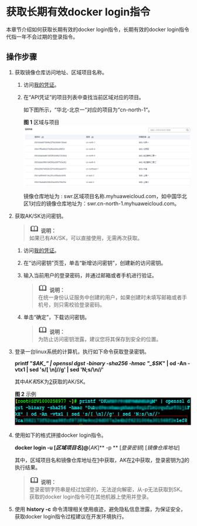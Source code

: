 # 获取长期有效docker login指令<a name="swr_01_1000"></a>

本章节介绍如何获取长期有效的docker login指令，长期有效的docker login指令代指一年不会过期的登录指令。

## 操作步骤<a name="section140815918599"></a>

1.  <a name="li5768123671815"></a>获取镜像仓库访问地址、区域项目名称。
    1.  访问[我的凭证](https://console.huaweicloud.com/iam/?locale=zh-cn#/myCredential)。
    2.  在“API凭证”的项目列表中查找当前区域对应的项目。

        如下图所示，“华北-北京一“对应的项目为“cn-north-1“。

        **图 1**  区域与项目<a name="fig1548146070"></a>  
        ![](figures/区域与项目.png "区域与项目")

        镜像仓库地址为 : swr.区域项目名称.myhuaweicloud.com，如中国华北区1对应的镜像仓库地址为：swr.cn-north-1.myhuaweicloud.com。

2.  <a name="li1863783911295"></a>获取AK/SK访问密钥。

    >![](public_sys-resources/icon-note.gif) **说明：**   
    >如果已有AK/SK，可以直接使用，无需再次获取。  

    1.  访问[我的凭证](https://console.huaweicloud.com/iam/?locale=zh-cn#/myCredential)。
    2.  在“访问密钥”页签，单击“新增访问密钥”，创建新的访问密钥。
    3.  输入当前用户的登录密码，并通过邮箱或者手机进行验证。

        >![](public_sys-resources/icon-note.gif) **说明：**   
        >在统一身份认证服务中创建的用户，如果创建时未填写邮箱或者手机号，则只需校验登录密码。  

    4.  单击“确定”，下载访问密钥。

        >![](public_sys-resources/icon-note.gif) **说明：**   
        >为防止访问密钥泄露，建议您将其保存到安全的位置。  


3.  <a name="li132430753010"></a>登录一台linux系统的计算机，执行如下命令获取登录密钥。

    **printf "_$AK_" | openssl dgst -binary -sha256 -hmac "_$SK_" | od -An -vtx1 | sed 's/\[ \\n\]//g' | sed 'N;s/\\n//'**

    其中$AK和$SK为[2](#li1863783911295)获取的AK/SK。

    **图 2**  示例<a name="fig56444333813"></a>  
    ![](figures/示例.png "示例")

4.  使用如下的格式拼接docker login指令。

    **docker login -u  **\[_区域项目名_\]**@**\[_AK_\]**  -p **  \[_登录密钥_\]  \[_镜像仓库地址_\]

    其中，区域项目名和镜像仓库地址在[1](#li5768123671815)中获取，AK在[2](#li1863783911295)中获取，登录密钥为[3](#li132430753010)的执行结果。

    >![](public_sys-resources/icon-note.gif) **说明：**   
    >登录密钥字符串是经过加密的，无法逆向解密，从-p无法获取到SK。  
    >获取的docker login指令可在其他机器上使用并登录。  

5.  使用  **history -c**  命令清理相关使用痕迹，避免隐私信息泄露，为保证安全，获取docker login指令过程建议在开发环境执行。

